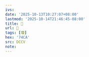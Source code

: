 ```yaml
---
ivs:
date: '2025-10-13T10:27:07+08:00'
lastmod: '2025-10-14T21:46:45-08:00'
title: 􀱺
url: 􀱺
tags: [瓊]
hex: '74CA'
src: DCCV
note:
---
```

